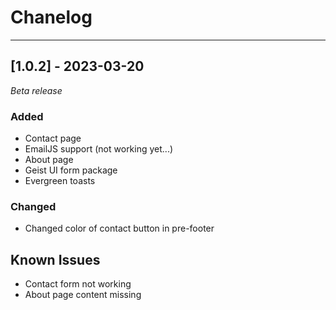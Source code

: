 # Chanelog
---

## [1.0.2] - 2023-03-20
_Beta release_

### Added
- Contact page
- EmailJS support (not working yet...)
- About page 
- Geist UI form package
- Evergreen toasts

### Changed
- Changed color of contact button in pre-footer

## Known Issues
- Contact form not working
- About page content missing